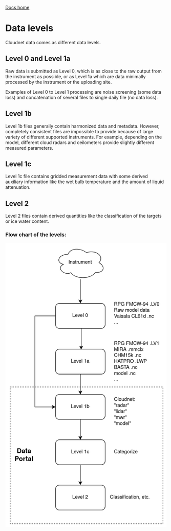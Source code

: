 [Docs home](https://docs.cloudnet.fmi.fi)

# Data levels

Cloudnet data comes as different data levels.

## Level 0 and Level 1a

Raw data is submitted as Level 0, which is as close to the raw output from the instrument as possible, 
or as Level 1a which are data minimally processed by the instrument or the uploading site.

Examples of Level 0 to Level 1 processing are noise screening (some data loss) 
and concatenation of several files to single daily file (no data loss).

## Level 1b

Level 1b files generally contain harmonized data and metadata. However, completely consistent 
files are impossible to provide because of large variety of different supported instruments.
For example, depending on the model, different cloud radars and ceilometers provide slightly 
different measured parameters.

## Level 1c

Level 1c file contains gridded measurement data with some derived auxiliary information like 
the wet bulb temperature and the amount of liquid attenuation.

## Level 2

Level 2 files contain derived quantities like the classification of the targets 
or ice water content.

### Flow chart of the levels: 

![](img/cloudnet-levels.png)
